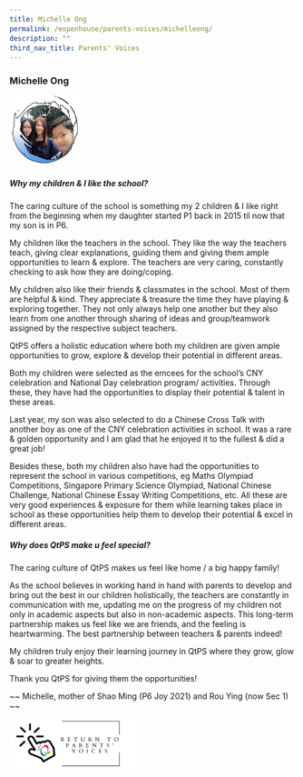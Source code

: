 ```yaml
---
title: Michelle Ong
permalink: /eopenhouse/parents-voices/michelleong/
description: ""
third_nav_title: Parents' Voices
---
```

### **Michelle Ong**

<img src="/images/MichelleOng-P.jpg" 
     style="width:25%">
		 
##### **Why my children & I like the school?**
The caring culture of the school is something my 2 children & I like right from the beginning when my daughter started P1 back in 2015 til now that my son is in P6.

My children like the teachers in the school. They like the way the teachers teach, giving clear explanations, guiding them and giving them ample opportunities to learn & explore. The teachers are very caring, constantly checking to ask how they are doing/coping.

My children also like their friends & classmates in the school. Most of them are helpful & kind. They appreciate & treasure the time they have playing & exploring together. They not only always help one another but they also learn from one another through sharing of ideas and group/teamwork assigned by the respective subject teachers.

QtPS offers a holistic education where both my children are given ample opportunities to grow, explore & develop their potential in different areas.

Both my children were selected as the emcees for the school’s CNY celebration and National Day celebration program/ activities. Through these, they have had the opportunities to display their potential & talent in these areas.

Last year, my son was also selected to do a Chinese Cross Talk with another boy as one of the CNY celebration activities in school. It was a rare & golden opportunity and I am glad that he enjoyed it to the fullest & did a great job!

Besides these, both my children also have had the opportunities to represent the school in various competitions, eg Maths Olympiad Competitions, Singapore Primary Science Olympiad, National Chinese Challenge, National Chinese Essay Writing Competitions, etc. All these are very good experiences & exposure for them while learning takes place in school as these opportunities help them to develop their potential & excel in different areas.

##### **Why does QtPS make u feel special?**
The caring culture of QtPS makes us feel like home / a big happy family!

As the school believes in working hand in hand with parents to develop and bring out the best in our children holistically, the teachers are constantly in communication with me, updating me on the progress of my children not only in academic aspects but also in non-academic aspects. This long-term partnership makes us feel like we are friends, and the feeling is heartwarming. The best partnership between teachers & parents indeed!

My children truly enjoy their learning journey in QtPS where they grow, glow & soar to greater heights.

Thank you QtPS for giving them the opportunities!

~~ Michelle, mother of Shao Ming (P6 Joy 2021) and Rou Ying (now Sec 1) ~~

<p><a href="https://staging.d3haevm43m8pfu.amplifyapp.com/eopenhouse/parents-voices/">
<img style="width:45%" src="/images/return%20parent%20voice.png">
</a></p>